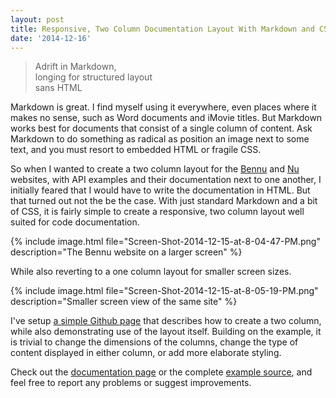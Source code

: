 ```yaml
---
layout: post
title: Responsive, Two Column Documentation Layout With Markdown and CSS
date: '2014-12-16'
---
```

<blockquote>
    Adrift in Markdown,<br/>
    longing for structured layout<br/>
    sans HTML
</blockquote>

Markdown is great. I find myself using it everywhere, even places where it makes no sense, such as Word documents and iMovie titles. But Markdown works best for documents that consist of a single column of content. Ask Markdown to do something as radical as position an image next to some text, and you must resort to embedded HTML or fragile CSS.

So when I wanted to create a two column layout for the [Bennu][] and [Nu][] websites, with API examples and their documentation next to one another, I initially feared that I would have to write the documentation in HTML. But that turned out not the be the case. With just standard Markdown and a bit of CSS, it is fairly simple to create a responsive, two column layout well suited for code documentation.

{% include image.html file="Screen-Shot-2014-12-15-at-8-04-47-PM.png" description="The Bennu website on a larger screen" %}

While also reverting to a one column layout for smaller screen sizes.

{% include image.html file="Screen-Shot-2014-12-15-at-8-05-19-PM.png" description="Smaller screen view of the same site" %}


I've setup [a simple Github page][page] that describes how to create a two column, while also demonstrating use of the layout itself. Building on the example, it is trivial to change the dimensions of the columns, change the type of content displayed in either column, or add more elaborate styling.

Check out the [documentation page][page] or the complete [example source][src], and feel free to report any problems or suggest improvements.


[Nu]: http://mattbierner.github.io/nu/
[bennu]: http://bennu-js.com

[src]: https://github.com/mattbierner/markdown-two-column-documentation-example
[page]: http://mattbierner.github.io/markdown-two-column-documentation-example/
[index]: https://raw.githubusercontent.com/mattbierner/markdown-two-column-documentation-example/master/index.md
[style]: https://github.com/mattbierner/markdown-two-column-documentation-example/blob/master/stylesheets/styles.css